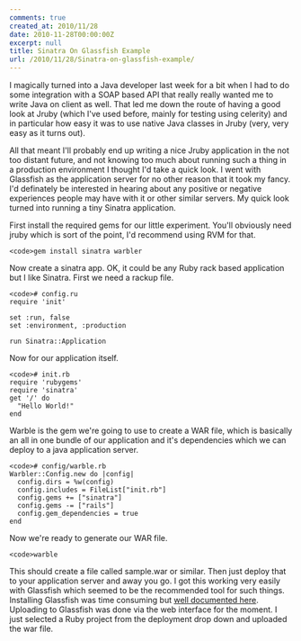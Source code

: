 ```yaml
---
comments: true
created_at: 2010/11/28
date: 2010-11-28T00:00:00Z
excerpt: null
title: Sinatra On Glassfish Example
url: /2010/11/28/Sinatra-on-glassfish-example/
---
```


I magically turned into a Java developer last week for a bit when I had to do some integration with a SOAP based API that really really wanted me to write Java on client as well. That led me down the route of having a good look at Jruby (which I've used before, mainly for testing using celerity) and in particular how easy it was to use native Java classes in Jruby (very, very easy as it turns out).

All that meant I'll probably end up writing a nice Jruby application in the not too distant future, and not knowing too much about running such a thing in a production environment I thought I'd take a quick look. I went with Glassfish as the application server for no other reason that it took my fancy. I'd definately be interested in hearing about any positive or negative experiences people may have with it or other similar servers. My quick look turned into running a tiny Sinatra application.

First install the required gems for our little experiment. You'll obviously need jruby which is sort of the point, I'd recommend using RVM for that.

    <code>gem install sinatra warbler

</code>

Now create a sinatra app. OK, it could be any Ruby rack based application but I like Sinatra. First we need a rackup file.

    <code># config.ru
    require 'init'

    set :run, false
    set :environment, :production

    run Sinatra::Application

</code>

Now for our application itself.

    <code># init.rb
    require 'rubygems'
    require 'sinatra'
    get '/' do
      "Hello World!"
    end

</code>

Warble is the gem we're going to use to create a WAR file, which is basically an all in one bundle of our application and it's dependencies which we can deploy to a java application server.

    <code># config/warble.rb
    Warbler::Config.new do |config|
      config.dirs = %w(config)
      config.includes = FileList["init.rb"]
      config.gems += ["sinatra"]
      config.gems -= ["rails"]
      config.gem_dependencies = true
    end

</code>

Now we're ready to generate our WAR file.

    <code>warble

</code>

This should create a file called sample.war or similar. Then just deploy that to your application server and away you go. I got this working very easily with Glassfish which seemed to be the recommended tool for such things. Installing Glassfish was time consuming but [well documented here](http://www.nabisoft.com/tutorials/glassfish/installing-glassfish-301-on-ubuntu). Uploading to Glassfish was done via the web interface for the moment. I just selected a Ruby project from the deployment drop down and uploaded the war file.
